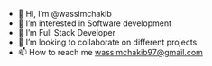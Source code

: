 - 👋 Hi, I’m @wassimchakib
- 👀 I’m interested in Software development
- 🌱 I’m Full Stack Developer
- 💞️ I’m looking to collaborate on different projects
- 📫 How to reach me wassimchakib97@gmail.com

<!---
wassimchakib/wassimchakib is a ✨ special ✨ repository because its `README.md` (this file) appears on your GitHub profile.
You can click the Preview link to take a look at your changes.
--->
